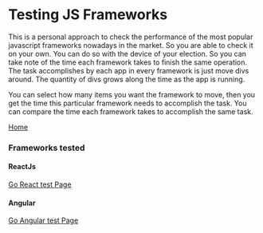 # Testing JS Frameworks
This is a personal approach to check the performance of the most popular javascript frameworks nowadays in the market. So you are able to check it on your own. You can do so with the device of your election. So you can take note of the time each framework takes to finish the same operation. The task accomplishes by each app in every framework is just move divs around. The quantity of divs grows along the time as the app is running.

You can select how many items you want the framework to move, then you get the time this particular framework needs to accomplish the task. You can compare the time each framework takes to accomplish the same task.

[Home](https://acamposruiz.github.io/js-frameworks-tests/builds/home/index.html)

### Frameworks tested
#### ReactJs
[Go React test Page](https://acamposruiz.github.io/js-frameworks-tests/builds/react/)
#### Angular
[Go Angular test Page](https://acamposruiz.github.io/js-frameworks-tests/builds/angular/)